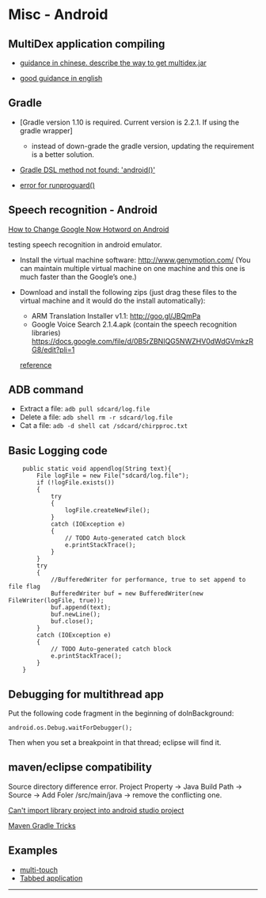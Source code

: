 Misc - Android 
==============

## MultiDex application compiling

- [guidance in chinese. describe the way to get multidex.jar](http://blog.csdn.net/t12x3456/article/details/40837287)

- [good guidance in english](https://medium.com/@mustafa01ali/dexs-64k-limit-is-not-a-problem-anymore-well-almost-2b1faac3508)

## Gradle 
- [Gradle version 1.10 is required. Current version is 2.2.1. If using the gradle wrapper]
	- instead of down-grade the gradle version, updating the requirement is a better solution.

- [Gradle DSL method not found: 'android()'](http://stackoverflow.com/questions/26759755/error1-0-gradle-dsl-method-not-found-android)
- [error for runproguard()](http://tools.android.com/tech-docs/new-build-system/migrating-to-1-0-0) 


##  Speech recognition - Android

[How to Change Google Now Hotword on Android](http://phonetipz.com/how-to-change-google-now-hotword-on-android/)

testing speech recognition in android emulator.

- Install the virtual machine software: http://www.genymotion.com/   (You can maintain multiple virtual machine on one machine and this one is much faster than the Google’s one.)

- Download and install the following zips (just drag these files to the virtual machine and it would do the install automatically): 
	- ARM Translation Installer v1.1: http://goo.gl/JBQmPa
	- Google Voice Search 2.1.4.apk (contain the speech recognition libraries)  https://docs.google.com/file/d/0B5rZBNIQG5NWZHV0dWdGVmkzRG8/edit?pli=1 
	
	[reference](http://forum.xda-developers.com/showthread.php?t=2528952)

## ADB command

- Extract a file: `adb pull sdcard/log.file`
- Delete a file: `adb shell rm -r sdcard/log.file`
- Cat a file: `adb -d shell cat /sdcard/chirpproc.txt`


## Basic Logging code

```
	public static void appendlog(String text){
		File logFile = new File("sdcard/log.file");
		if (!logFile.exists())
		{
			try
			{
				logFile.createNewFile();
			} 
			catch (IOException e)
			{
				// TODO Auto-generated catch block
				e.printStackTrace();
			}
		}
		try
		{
			//BufferedWriter for performance, true to set append to file flag
			BufferedWriter buf = new BufferedWriter(new FileWriter(logFile, true)); 
			buf.append(text);
			buf.newLine();
			buf.close();
		}
		catch (IOException e)
		{
			// TODO Auto-generated catch block
			e.printStackTrace();
		}
	}
```

## Debugging for multithread app

Put the following code fragment in the beginning of doInBackground:

```android.os.Debug.waitForDebugger();```

Then when you set a breakpoint in that thread; eclipse will find it.




## maven/eclipse compatibility
Source directory difference error.
Project Property -> Java Build Path -> Source -> Add Foler /src/main/java -> remove the conflicting one.

[Can't import library project into android studio project](http://stackoverflow.com/questions/24279294/cant-import-library-project-into-android-studio-project)

[Maven Gradle Tricks](http://www.alonsoruibal.com/my-gradle-tips-and-tricks/)



## Examples
- [multi-touch](https://github.com/thuytrinh/android-collage-views)
- [Tabbed application](http://blog.csdn.net/shulianghan/article/details/18233209)

- - -


